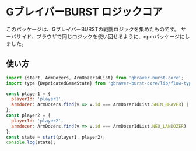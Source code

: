 # GブレイバーBURST ロジックコア

このパッケージは、GブレイバーBURSTの戦闘ロジックを集めたものです。
サーバサイド、ブラウザで同じロジックを使い回せるように、npmパッケージにしました。

## 使い方

```javascript
import {start, ArmDozers, ArmDozerIdList} from 'gbraver-burst-core';
import type {DepricatedGameState} from 'gbraver-burst-core/lib/flow-type';

const player1 = {
  playerId: 'player1',
  armdozer: ArmDozers.find(v => v.id === ArmDozerIdList.SHIN_BRAVER) || ArmDozers[0]
};
const player2 = {
  playerId: 'player2',
  armdozer: ArmDozers.find(v => v.id === ArmDozerIdList.NEO_LANDOZER) || ArmDozers[0]
};
const state = start(player1, player2);
console.log(state);
```